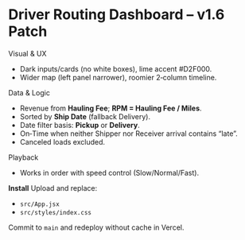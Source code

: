 # Driver Routing Dashboard – v1.6 Patch

Visual & UX
- Dark inputs/cards (no white boxes), lime accent #D2F000.
- Wider map (left panel narrower), roomier 2‑column timeline.

Data & Logic
- Revenue from **Hauling Fee**; **RPM = Hauling Fee / Miles**.
- Sorted by **Ship Date** (fallback Delivery).
- Date filter basis: **Pickup** or **Delivery**.
- On‑Time when neither Shipper nor Receiver arrival contains “late”.
- Canceled loads excluded.

Playback
- Works in order with speed control (Slow/Normal/Fast).

**Install**
Upload and replace:
- `src/App.jsx`
- `src/styles/index.css`

Commit to `main` and redeploy without cache in Vercel.
